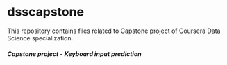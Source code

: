 # dsscapstone

This repository contains files related to Capstone project of Coursera Data Science specialization.

##### Capstone project - Keyboard input prediction